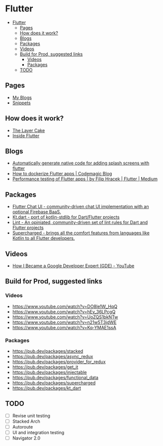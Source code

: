 # Flutter

- [Flutter](#flutter)
  - [Pages](#pages)
  - [How does it work?](#how-does-it-work)
  - [Blogs](#blogs)
  - [Packages](#packages)
  - [Videos](#videos)
  - [Build for Prod, suggested links](#build-for-prod-suggested-links)
    - [Videos](#videos-1)
    - [Packages](#packages-1)
  - [TODO](#todo)

## Pages
- [My Blogs](./My%20Blogs.md)
- [Snippets](./snippets.md)

## How does it work?
- [The Layer Cake](https://medium.com/flutter-community/the-layer-cake-widgets-elements-renderobjects-7644c3142401)
- [Inside Flutter](https://flutter.dev/docs/resources/inside-flutter)

## Blogs
- [Automatically generate native code for adding splash screens with flutter](https://flutterawesome.com/automatically-generate-native-code-for-adding-splash-screens-with-flutter/)
- [How to dockerize Flutter apps | Codemagic Blog](https://blog.codemagic.io/how-to-dockerize-flutter-apps/)
- [Performance testing of Flutter apps | by Filip Hracek | Flutter | Medium](https://medium.com/flutter/performance-testing-of-flutter-apps-df7669bb7df7)

## Packages
- [Flutter Chat UI - community-driven chat UI implementation with an optional Firebase BaaS.](https://github.com/flyerhq/flutter_chat_ui)
- [Kt.dart - port of kotlin-stdlib for Dart/Flutter projects](https://pub.dev/packages/kt_dart)
- [Lint - An opiniated, community-driven set of lint rules for Dart and Flutter projects](https://pub.dev/packages/lint)
- [Supercharged - brings all the comfort features from languages like Kotlin to all Flutter developers.](https://pub.dev/packages/supercharged)

## Videos
- [How I Became a Google Developer Expert (GDE) - YouTube](https://www.youtube.com/watch?v=gIitRv_NfJc)
## Build for Prod, suggested links

### Videos
- https://www.youtube.com/watch?v=DO8le1W_HqQ
- https://www.youtube.com/watch?v=hEy_36LPcgQ
- https://www.youtube.com/watch?v=UoZQS1bkNTw
- https://www.youtube.com/watch?v=n21w5T3jdWE
- https://www.youtube.com/watch?v=Kq-YMAE1ssA

### Packages
- https://pub.dev/packages/stacked
- https://pub.dev/packages/async_redux
- https://pub.dev/packages/provider_for_redux
- https://pub.dev/packages/get_it
- https://pub.dev/packages/injectable
- https://pub.dev/packages/functional_data
- https://pub.dev/packages/supercharged
- https://pub.dev/packages/kt_dart

## TODO

- [ ] Revise unit testing
- [ ] Stacked Arch
- [ ] Autoroute
- [ ] UI and integration testing
- [ ] Navigator 2.0